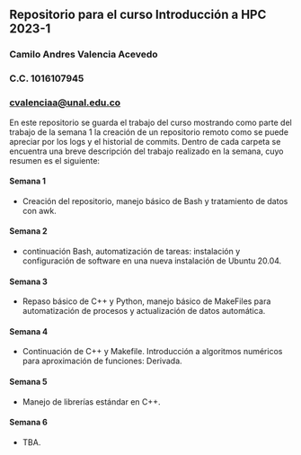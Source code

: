 ## Repositorio para el curso Introducción a HPC 2023-1
### Camilo Andres Valencia Acevedo
### C.C. 1016107945
### cvalenciaa@unal.edu.co

En este repositorio se guarda el trabajo del curso mostrando como parte del trabajo de la semana 1 la creación de un repositorio remoto como se puede apreciar por los logs y el historial de commits. Dentro de cada carpeta se encuentra una breve descripción del trabajo realizado en la semana, cuyo resumen es el siguiente:
#### **Semana 1**
- Creación del repositorio, manejo básico de Bash y tratamiento de datos con awk.

#### **Semana 2**
- continuación Bash, automatización de tareas: instalación y configuración de software en una nueva instalación de Ubuntu 20.04.

#### **Semana 3**
- Repaso básico de C++ y Python, manejo básico de MakeFiles para automatización de procesos y actualización de datos automática.

#### **Semana 4**
- Continuación de C++ y Makefile. Introducción a algoritmos numéricos para aproximación de funciones: Derivada.

#### **Semana 5**
- Manejo de librerías estándar en C++.

#### **Semana 6**
- TBA.